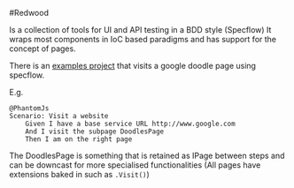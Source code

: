 #Redwood

Is a collection of tools for UI and API testing in a BDD style (Specflow)
It wraps most components in IoC based paradigms and has support for the concept of pages.

There is an [examples project](https://github.com/AlexsJones/RedWood/tree/master/Example/UnitTestProject1/UnitTestProject1/Features) that visits a google doodle page using specflow.

E.g.

```
@PhantomJs
Scenario: Visit a website
	Given I have a base service URL http://www.google.com
	And I visit the subpage DoodlesPage
	Then I am on the right page
```

The DoodlesPage is something that is retained as IPage between steps and can be downcast for more specialised functionalities
(All pages have extensions baked in such as `.Visit()`)
